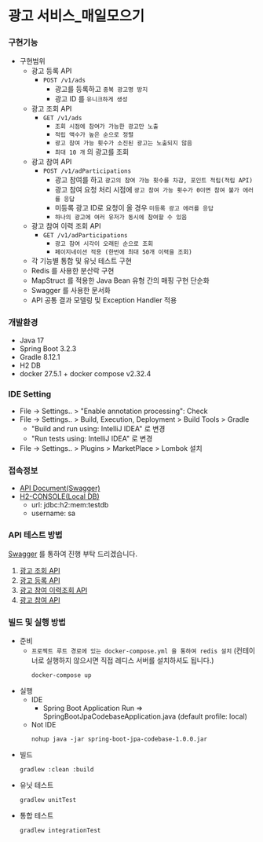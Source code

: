 # 광고 서비스_매일모으기 

### 구현기능
- 구현범위
  - 광고 등록 API
    - `POST /v1/ads`
      - 광고를 등록하고 `중복 광고명 방지`
      - 광고 ID 를 `유니크하게 생성`
  - 광고 조회 API
    - `GET /v1/ads`
      - `조회 시점에 참여가 가능한 광고만 노출`
      - `적립 액수가 높은 순으로 정렬`
      - `광고 참여 가능 횟수가 소진된 광고는 노출되지 않음`
      - `최대 10 개` 의 광고를 조회
  - 광고 참여 API
    - `POST /v1/adParticipations`
      - 광고 참여를 하고 `광고의 참여 가능 횟수를 차감, 포인트 적립(적립 API)`
      - 광고 참여 요청 처리 시점에 `광고 참여 가능 횟수가 0이면 참여 불가 에러를 응답`
      - 미등록 광고 ID로 요청이 올 경우 `미등록 광고 에러를 응답`
      - `하나의 광고에 여러 유저가 동시에 참여할 수 있음`
  - 광고 참여 이력 조회 API
    - `GET /v1/adParticipations`
      - `광고 참여 시각이 오래된 순으로 조회`
      - `페이지네이션 적용 (한번에 최대 50개 이력을 조회)`
  - 각 기능별 통합 및 유닛 테스트 구현 
  - Redis 를 사용한 분산락 구현
  - MapStruct 를 적용한 Java Bean 유형 간의 매핑 구현 단순화
  - Swagger 를 사용한 문서화
  - API 공통 결과 모델링 및 Exception Handler 적용

### 개발환경
- Java 17
- Spring Boot 3.2.3
- Gradle 8.12.1
- H2 DB
- docker 27.5.1 + docker compose v2.32.4

### IDE Setting
- File -> Settings.. > "Enable annotation processing": Check
- File -> Settings.. > Build, Execution, Deployment > Build Tools > Gradle
  - "Build and run using: IntelliJ IDEA" 로 변경
  - "Run tests using: IntelliJ IDEA" 로 변경
- File -> Settings.. > Plugins > MarketPlace > Lombok 설치

### 접속정보
- [API Document(Swagger)](http://localhost:9090/swagger-ui/index.html)
- [H2-CONSOLE(Local DB)](http://localhost:9090/h2-console)
    - url: jdbc:h2:mem:testdb
    - username: sa

### API 테스트 방법
[Swagger](http://localhost:9090/swagger-ui/index.html) 를 통하여 진행 부탁 드리겠습니다.
1. [광고 조회 API](http://localhost:9090/swagger-ui/index.html#/%EB%A7%A4%EC%9D%BC%EB%AA%A8%EC%9C%BC%EA%B8%B0/getAdList)
2. [광고 등록 API](http://localhost:9090/swagger-ui/index.html#/%EB%A7%A4%EC%9D%BC%EB%AA%A8%EC%9C%BC%EA%B8%B0/getAdList)
3. [광고 참여 이력조회 API](http://localhost:9090/swagger-ui/index.html#/%EB%A7%A4%EC%9D%BC%EB%AA%A8%EC%9C%BC%EA%B8%B0/getAdParticipationList)
4. [광고 참여 API](http://localhost:9090/swagger-ui/index.html#/%EB%A7%A4%EC%9D%BC%EB%AA%A8%EC%9C%BC%EA%B8%B0/createAdParticipation)

### 빌드 및 실행 방법
- 준비
  - `프로젝트 루트 경로에 있는 docker-compose.yml 을 통하여 redis 설치` (컨테이너로 실행하지 않으시면 직접 레디스 서버를 설치하셔도 됩니다.)
    ```
    docker-compose up
    ```
- 실행
  - IDE
      - Spring Boot Application Run => SpringBootJpaCodebaseApplication.java (default profile: local)
  - Not IDE
    ```
    nohup java -jar spring-boot-jpa-codebase-1.0.0.jar
    ```
- 빌드
  ```
  gradlew :clean :build
  ```
- 유닛 테스트
  ```
  gradlew unitTest
  ```
- 통합 테스트
  ```
  gradlew integrationTest
  ```

